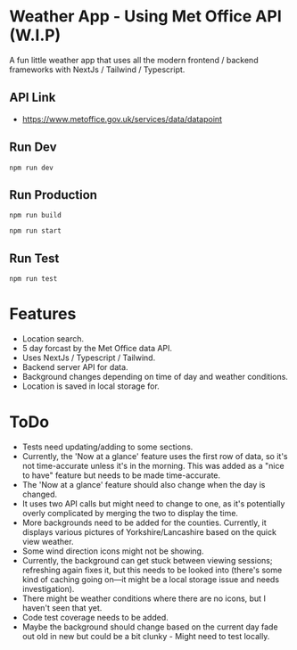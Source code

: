 # Weather App - Using Met Office API (W.I.P)

A fun little weather app that uses all the modern frontend / backend frameworks with NextJs / Tailwind / Typescript.

## API Link

- https://www.metoffice.gov.uk/services/data/datapoint

## Run Dev

`npm run dev`

## Run Production

`npm run build`

`npm run start`

## Run Test

`npm run test`

# Features

- Location search.
- 5 day forcast by the Met Office data API.
- Uses NextJs / Typescript / Tailwind.
- Backend server API for data.
- Background changes depending on time of day and weather conditions.
- Location is saved in local storage for.

# ToDo

- Tests need updating/adding to some sections.
- Currently, the 'Now at a glance' feature uses the first row of data, so it's not time-accurate unless it's in the morning. This was added as a "nice to have" feature but needs to be made time-accurate.
- The 'Now at a glance' feature should also change when the day is changed.
- It uses two API calls but might need to change to one, as it's potentially overly complicated by merging the two to display the time.
- More backgrounds need to be added for the counties. Currently, it displays various pictures of Yorkshire/Lancashire based on the quick view weather.
- Some wind direction icons might not be showing.
- Currently, the background can get stuck between viewing sessions; refreshing again fixes it, but this needs to be looked into (there's some kind of caching going on—it might be a local storage issue and needs investigation).
- There might be weather conditions where there are no icons, but I haven't seen that yet.
- Code test coverage needs to be added.
- Maybe the background should change based on the current day fade out old in new but could be a bit clunky - Might need to test locally.
